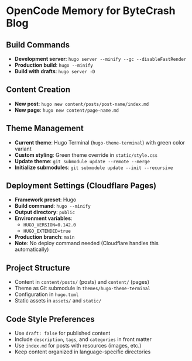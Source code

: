 # OpenCode Memory for ByteCrash Blog

## Build Commands
- **Development server**: `hugo server --minify --gc --disableFastRender`
- **Production build**: `hugo --minify`
- **Build with drafts**: `hugo server -D`

## Content Creation
- **New post**: `hugo new content/posts/post-name/index.md`
- **New page**: `hugo new content/page-name.md`

## Theme Management
- **Current theme**: Hugo Terminal (`hugo-theme-terminal`) with green color variant
- **Custom styling**: Green theme override in `static/style.css`
- **Update theme**: `git submodule update --remote --merge`
- **Initialize submodules**: `git submodule update --init --recursive`

## Deployment Settings (Cloudflare Pages)
- **Framework preset**: Hugo
- **Build command**: `hugo --minify`
- **Output directory**: `public`
- **Environment variables**: 
  - `HUGO_VERSION=0.142.0`
  - `HUGO_EXTENDED=true`
- **Production branch**: `main`
- **Note**: No deploy command needed (Cloudflare handles this automatically)

## Project Structure
- Content in `content/posts/` (posts) and `content/` (pages)
- Theme as Git submodule in `themes/hugo-theme-terminal`
- Configuration in `hugo.toml`
- Static assets in `assets/` and `static/`

## Code Style Preferences
- Use `draft: false` for published content
- Include `description`, `tags`, and `categories` in front matter
- Use `index.md` for posts with resources (images, etc.)
- Keep content organized in language-specific directories